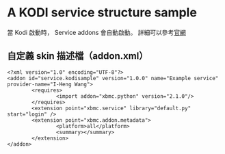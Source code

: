 # A KODI service structure sample
當 Kodi 啟動時， Service addons 會自動啟動。
詳細可以參考[官網](http://kodi.wiki/view/Service_add-ons)

## **自定義 skin 描述檔（addon.xml）**
    <?xml version="1.0" encoding="UTF-8"?>
    <addon id="service.kodisample" version="1.0.0" name="Example service" provider-name="I-Heng Wang">
            <requires>
                    <import addon="xbmc.python" version="2.1.0"/>
            </requires>
            <extension point="xbmc.service" library="default.py" start="login" />
            <extension point="xbmc.addon.metadata">
                    <platform>all</platform>
                    <summary></summary>
            </extension>
    </addon>
